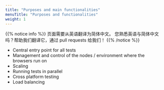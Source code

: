 ```yaml
---
title: "Purposes and main functionalities"
menuTitle: "Purposes and functionalities"
weight: 1
---
```


{{% notice info %}}
<i class="fas fa-language"></i> 页面需要从英语翻译为简体中文。
您熟悉英语与简体中文吗？帮助我们翻译它，通过 pull requests 给我们！
{{% /notice %}}

* Central entry point for all tests
* Management and control of the nodes / environment where the browsers run on
* Scaling
* Running tests in parallel
* Cross platform testing
* Load balancing
